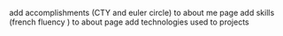add accomplishments (CTY and euler circle) to about me page
add skills (french fluency ) to about page
add technologies used to projects